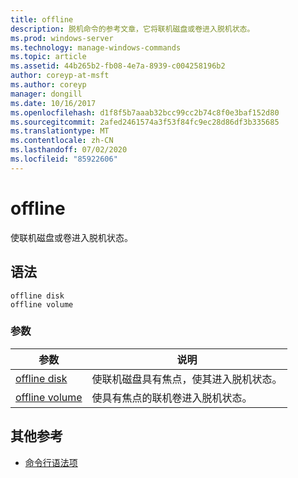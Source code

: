 ```yaml
---
title: offline
description: 脱机命令的参考文章，它将联机磁盘或卷进入脱机状态。
ms.prod: windows-server
ms.technology: manage-windows-commands
ms.topic: article
ms.assetid: 44b265b2-fb08-4e7a-8939-c004258196b2
author: coreyp-at-msft
ms.author: coreyp
manager: dongill
ms.date: 10/16/2017
ms.openlocfilehash: d1f8f5b7aaab32bcc99cc2b74c8f0e3baf152d80
ms.sourcegitcommit: 2afed2461574a3f53f84fc9ec28d86df3b335685
ms.translationtype: MT
ms.contentlocale: zh-CN
ms.lasthandoff: 07/02/2020
ms.locfileid: "85922606"
---
```

# <a name="offline"></a>offline

使联机磁盘或卷进入脱机状态。

## <a name="syntax"></a>语法

```
offline disk
offline volume
```

### <a name="parameters"></a>参数

| 参数 | 说明 |
| --------- | ----------- |
| [offline disk](offline-disk.md) | 使联机磁盘具有焦点，使其进入脱机状态。 |
| [offline volume](offline-volume.md) | 使具有焦点的联机卷进入脱机状态。 |

## <a name="additional-references"></a>其他参考

- [命令行语法项](command-line-syntax-key.md)
